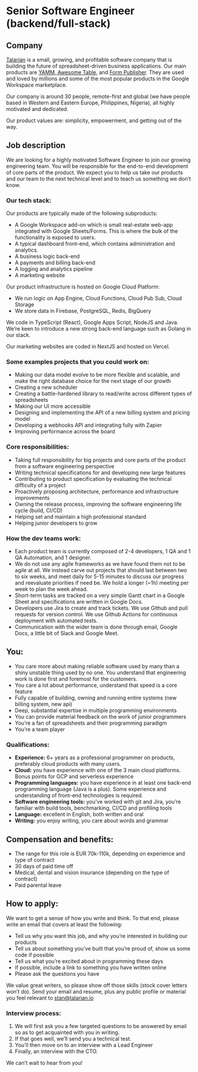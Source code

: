# Senior Software Engineer (backend/full-stack)


## Company

[Talarian](http://talarian.io) is a small, growing, and profitable software company that is building the future of spreadsheet-driven business applications. Our main products are [YAMM](https://yamm.com/),[ Awesome Table](https://awesome-table.com/), and [Form Publisher](https://form-publisher.com). They are used and loved by millions and some of the most popular products in the Google Workspace marketplace.

Our company is around 30 people, remote-first and global (we have people based in Western and Eastern Europe, Philippines, Nigeria), all highly motivated and dedicated.

Our product values are: simplicity, empowerment, and getting out of the way.


## Job description

We are looking for a highly motivated Software Engineer to join our growing engineering team. You will be responsible for the end-to-end development of core parts of the product. We expect you to help us take our products and our team to the next technical level and to teach us something we don’t know.


### Our tech stack:

Our products are typically made of the following subproducts:



* A Google Workspace add-on which is small real-estate web-app integrated with Google Sheets/Forms. This is where the bulk of the functionality is exposed to users.
* A typical dashboard front-end, which contains administration and analytics.
* A business logic back-end
* A payments and billing back-end
* A logging and analytics pipeline
* A marketing website

Our product infrastructure is hosted on Google Cloud Platform:
* We run logic on App Engine, Cloud Functions, Cloud Pub Sub, Cloud Storage
* We store data in Firebase, PostgreSQL, Redis, BigQuery

We code in TypeScript (React), Google Apps Script, NodeJS and Java. We’re keen to introduce a new strong back-end language such as Golang in our stack.

Our marketing websites are coded in NextJS and hosted on Vercel.


### Some examples projects that you could work on:

* Making our data model evolve to be more flexible and scalable, and make the right database choice for the next stage of our growth
* Creating a new scheduler
* Creating a battle-hardened library to read/write across different types of spreadsheets
* Making our UI more accessible
* Designing and implementing the API of a new billing system and pricing model
* Developing a webhooks API and integrating fully with Zapier
* Improving performance across the board

### Core responsibilities:

* Taking full responsibility for big projects and core parts of the product from a software engineering perspective
* Writing technical specifications for and developing new large features
* Contributing to product specification by evaluating the technical difficulty of a project
* Proactively proposing architecture, performance and infrastructure improvements
* Owning the release process, improving the software engineering life cycle (build, CI/CD)
* Helping set and maintain a high professional standard
* Helping junior developers to grow


### How the dev teams work:

* Each product team is currently composed of 2-4 developers, 1 QA and 1 QA Automation, and 1 designer.
* We do not use any agile frameworks as we have found them not to be agile at all. We instead carve out projects that should last between two to six weeks, and meet daily for 5-15 minutes to discuss our progress and reevaluate priorities if need be. We hold a longer (~1h) meeting per week to plan the week ahead.
* Short-term tasks are tracked on a very simple Gantt chart in a Google Sheet and specifications are written in Google Docs.
* Developers use Jira to create and track tickets. We use Github and pull requests for version control. We use Github Actions for continuous deployment with automated tests.
* Communication with the wider team is done through email, Google Docs, a little bit of Slack and Google Meet.


## You:

* You care more about making reliable software used by many than a shiny unstable thing used by no one. You understand that engineering work is done first and foremost for the customers.
* You care a lot about performance, understand that speed is a core feature
* Fully capable of building, owning and running entire systems (new billing system, new api)
* Deep, substantial expertise in multiple programming environments
* You can provide material feedback on the work of junior programmers
* You’re a fan of spreadsheets and their programming paradigm
* You’re a team player


### Qualifications:

* **Experience:** 6+ years as a professional programmer on products, preferably cloud products with many users.
* **Cloud:** you have experience with one of the 3 main cloud platforms. Bonus points for GCP and serverless experience
* **Programming languages:** you have experience in at least one back-end programming language (Java is a plus). Some experience and understanding of front-end technologies is required.
* **Software engineering tools:** you’ve worked with git and Jira, you’re familiar with build tools, benchmarking, CI/CD and profiling tools
* **Language:** excellent in English, both written and oral
* **Writing:** you enjoy writing, you care about words and grammar


## Compensation and benefits:

* The range for this role is EUR 70k-110k, depending on experience and type of contract
* 30 days of paid time off
* Medical, dental and vision insurance (depending on the type of contract)
* Paid parental leave


## How to apply:

We want to get a sense of how you write and think. To that end, please write an email that covers at least the following:


* Tell us why you want this job, and why you’re interested in building our products
* Tell us about something you’ve built that you’re proud of, show us some code if possible
* Tell us what you’re excited about in programming these days
* If possible, include a link to something you have written online
* Please ask the questions you have

We value great writers, so please show off those skills (stock cover letters won’t do).
Send your email and resume, plus any public profile or material you feel relevant to stan@talarian.io


### Interview process:

1. We will first ask you a few targeted questions to be answered by email so as to get acquainted with you in writing. 
2. If that goes well, we’ll send you a technical test. 
3. You’ll then move on to an interview with a Lead Engineer
4. Finally, an interview with the CTO.

We can’t wait to hear from you!
